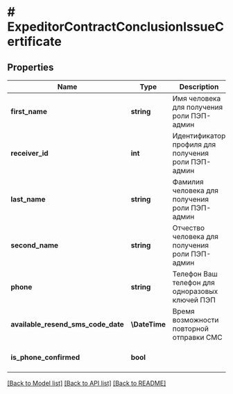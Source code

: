 # # ExpeditorContractConclusionIssueCertificate

## Properties

Name | Type | Description | Notes
------------ | ------------- | ------------- | -------------
**first_name** | **string** | Имя человека для получения роли ПЭП-админ | [optional]
**receiver_id** | **int** | Идентификатор профиля для получения роли ПЭП-админ | [optional]
**last_name** | **string** | Фамилия человека для получения роли ПЭП-админ | [optional]
**second_name** | **string** | Отчество человека для получения роли ПЭП-админ | [optional]
**phone** | **string** | Телефон Ваш телефон для одноразовых ключей ПЭП |
**available_resend_sms_code_date** | **\DateTime** | Время возможности повторной отправки СМС | [optional]
**is_phone_confirmed** | **bool** |  | [optional] [default to false]

[[Back to Model list]](../../README.md#models) [[Back to API list]](../../README.md#endpoints) [[Back to README]](../../README.md)

